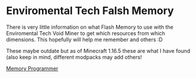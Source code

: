# Enviromental Tech Falsh Memory

There is very little information on what Flash Memory to use with the Enviromental Tech Void Miner to get which resources from which dimensions. This hopefully will help me remember and others :D

These maybe outdate but as of Minecraft 1.16.5 these are what I have found (also keep in mind, different modpacks may add others!

[Memory Programmer](Memory_Programmer)

